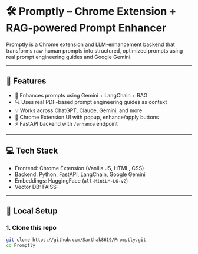 # 🛠️ Promptly – Chrome Extension + RAG-powered Prompt Enhancer

Promptly is a Chrome extension and LLM-enhancement backend that transforms raw human prompts into structured, optimized prompts using real prompt engineering guides and Google Gemini.

---

## 🚀 Features

- 🧠 Enhances prompts using Gemini + LangChain + RAG
- 🔍 Uses real PDF-based prompt engineering guides as context
- 💡 Works across ChatGPT, Claude, Gemini, and more
- 🧩 Chrome Extension UI with popup, enhance/apply buttons
- ⚡ FastAPI backend with `/enhance` endpoint

---

## 💻 Tech Stack

- Frontend: Chrome Extension (Vanilla JS, HTML, CSS)
- Backend: Python, FastAPI, LangChain, Google Gemini
- Embeddings: HuggingFace (`all-MiniLM-L6-v2`)
- Vector DB: FAISS

---

## 🧪 Local Setup

### 1. Clone this repo

```bash
git clone https://github.com/Sarthak8619/Promptly.git
cd Promptly
